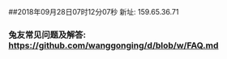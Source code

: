 ##2018年09月28日07时12分07秒 新址: 159.65.36.71
### 兔友常见问题及解答: https://github.com/wanggonging/d/blob/w/FAQ.md
